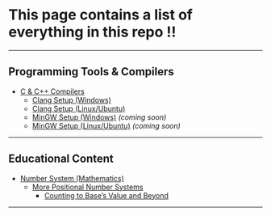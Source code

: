 # This page contains a list of everything in this repo !!
-------------------------

## Programming Tools & Compilers

- [C & C++ Compilers](c_cpp_compilers.md)
  - [Clang Setup (Windows)](files/clangWindows.md)
  - [Clang Setup (Linux/Ubuntu)](files/clangLinux.md)
  - [MinGW Setup (Windows)](srp/PAGE3.md) *(coming soon)*
  - [MinGW Setup (Linux/Ubuntu)](srp/PAGE4.md) *(coming soon)*

---

## Educational Content

- [Number System (Mathematics)](educational/mathematics/number_system/start.md)
  - [More Positional Number Systems](educational/mathematics/number_system/positional_ns/types.md)
    - [Counting to Base’s Value and Beyond](educational/mathematics/number_system/positional_ns/count.md)

---